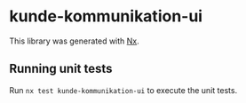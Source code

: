 # kunde-kommunikation-ui

This library was generated with [Nx](https://nx.dev).

## Running unit tests

Run `nx test kunde-kommunikation-ui` to execute the unit tests.
